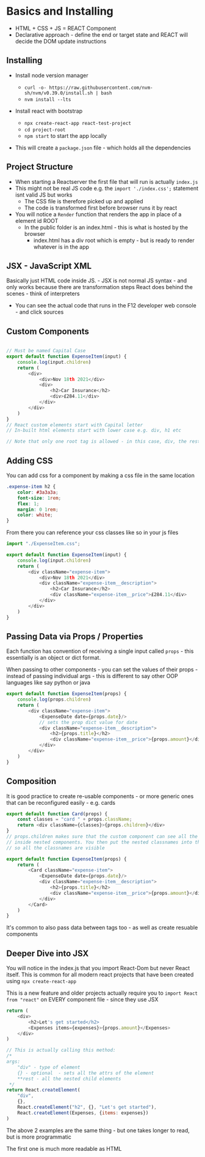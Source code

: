 # Basics and Installing

* HTML + CSS + JS = REACT Component
* Declarative approach - define the end or target state and REACT will decide the DOM update instructions

## Installing

* Install node version manager
    * `curl -o- https://raw.githubusercontent.com/nvm-sh/nvm/v0.39.0/install.sh | bash`
    * `nvm install --lts`

* Install react with bootstrap
    * `npx create-react-app react-test-project`
    * `cd project-root`
    * `npm start` to start the app locally

* This will create a `package.json` file - which holds all the dependencies

## Project Structure

* When starting a Reactserver the first file that will run is actually `index.js`
* This might not be real JS code e.g. the `import './index.css';` statement isnt valid JS but works
    * The CSS file is therefore picked up and applied
    * The code is transformed first before browser runs it by react
* You will notice a `Render` function that renders the app in place of a element id ROOT
    * In the public folder is an index.html - this is what is hosted by the browser
        * index.html has a div root which is empty - but is ready to render whatever is in the app

## JSX - JavaScript XML

Basically just HTML code inside JS. - JSX is not normal JS syntax - and only works because there are transformation
steps React does behind the scenes - think of interpreters

* You can see the actual code that runs in the F12 developer web console - and click sources

## Custom Components

```javascript

// Must be named Capital Case
export default function ExpenseItem(input) {
    console.log(input.children)
    return (
        <div>
            <div>Nov 18th 2021</div>
            <div>
                <h2>Car Insurance</h2>
                <div>£284.11</div>
            </div>
        </div>
    )
}
// React custom elements start with Capital letter
// In-built html elements start with lower case e.g. div, h1 etc

// Note that only one root tag is allowed - in this case, div, the rest are nested

```

## Adding CSS

You can add css for a component by making a css file in the same location

```css
.expense-item h2 {
    color: #3a3a3a;
    font-size: 1rem;
    flex: 1;
    margin: 0 1rem;
    color: white;
}
```

From there you can reference your css classes like so in your js files

```javascript
import "./ExpenseItem.css";

export default function ExpenseItem(input) {
    console.log(input.children)
    return (
        <div className="expense-item">
            <div>Nov 18th 2021</div>
            <div className="expense-item__description">
                <h2>Car Insurance</h2>
                <div className="expense-item__price">£284.11</div>
            </div>
        </div>
    )
}
```

## Passing Data via Props / Properties

Each function has convention of receiving a single input called `props` - this essentially is an object or dict format.

When passing to other components - you can set the values of their props - instead of passing individual args - this is
different to say other OOP languages like say python or java

```javascript
export default function ExpenseItem(props) {
    console.log(props.children)
    return (
        <div className="expense-item">
            <ExpenseDate date={props.date}/>
            // sets the prop dict value for date
            <div className="expense-item__description">
                <h2>{props.title}</h2>
                <div className="expense-item__price">{props.amount}</div>
            </div>
        </div>
    )
}
```

## Composition

It is good practice to create re-usable components - or more generic ones that can be reconfigured easily - e.g. cards

```javascript
export default function Card(props) {
    const classes = "card " + props.className;
    return <div className={classes}>{props.children}</div>
}
// props.children makes sure that the custom component can see all the properties of the
// inside nested components. You then put the nested classnames into the wrapping tag
// so all the classnames are visible

export default function ExpenseItem(props) {
    return (
        <Card className="expense-item">
            <ExpenseDate date={props.date}/>
            <div className="expense-item__description">
                <h2>{props.title}</h2>
                <div className="expense-item__price">{props.amount}</div>
            </div>
        </Card>
    )
}
```

It's common to also pass data between tags too - as well as create resuable components

## Deeper Dive into JSX

You will notice in the index.js that you import React-Dom but never React itself. This is common for all modern react
projects that have been created using `npx create-react-app`

This is a new feature and older projects actually require you to `import React from "react"` on EVERY component file -
since they use JSX

```javascript
return (
    <div>
        <h2>Let's get started</h2>
        <Expenses items={expenses}>{props.amount}</Expenses>
    </div>
)

// This is actually calling this method:
/*
args:
    "div" - type of element
    {} - optional  - sets all the attrs of the element
    **rest - all the nested child elements 
 */
return React.createElement(
    "div",
    {},
    React.createElement("h2", {}, "Let's get started"),
    React.createElement(Expenses, {items: expenses})
)
```
The above 2 examples are the same thing - but one takes longer to read, but is more
programmatic

The first one is much more readable as HTML

